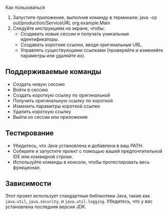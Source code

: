 Как пользоваться
1. Запустите приложение, выполнив команду в терминале:
   java -cp out/production/ServiceURL org.example.Main
2. Следуйте инструкциям на экране, чтобы:
    - Создавать новые сессии и получать уникальные идентификаторы.
    - Создавать короткие ссылки, вводя оригинальные URL.
    - Управлять существующими ссылками (проверяйте и изменяйте параметры или удаляйте их).
## Поддерживаемые команды
- Создать новую сессию
- Войти в сессию
- Создать короткую ссылку по оригинальной
- Получить оригинальную ссылку по короткой
- Изменить параметры короткой ссылки
- Удалить короткую ссылку
- Выйти из сессии или приложения
## Тестирование
- Убедитесь, что Java установлена и добавлена в ваш PATH.
- Соберите и запустите проект с помощью вашей предпочтительной IDE или командной строки.
- Используйте команды в консоли, чтобы протестировать весь функционал.

## Зависимости
Этот проект использует стандартные библиотеки Java, такие как `java.util`, `java.security`, и `java.util.logging`. Убедитесь, что у вас установлена последняя версия JDK.
